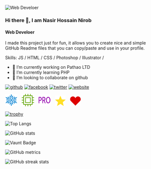 ![Web Develoer](https://scontent.fdac68-1.fna.fbcdn.net/v/t39.30808-6/368406586_2572057619611963_7421411078730185808_n.jpg?stp=dst-jpg_p720x720&_nc_cat=111&ccb=1-7&_nc_sid=5f2048&_nc_eui2=AeF3TRcHFuljlQSa8YoxvruLZypfCLsGhLZnKl8IuwaEtoZrI1Ej0eAmnUPcqpexfo3pR2K3vPuv_mGw_UNOqJFI&_nc_ohc=gGFMWwnS7-cAX8mR-d2&_nc_zt=23&_nc_ht=scontent.fdac68-1.fna&oh=00_AfAitgPy6QYk2sUGGB_WbE3RB0AJjviIt3VlTwH0ca0Mjw&oe=6603CDAD)

### Hi there 👋, I am Nasir Hossain Nirob
#### Web Develoer


I made this project just for fun, it allows you to create nice and simple GitHub Readme files that you can copy/paste and use in your profile.

Skills: JS / HTML / CSS / Photoshop / Illustrator /

- 🔭 I’m currently working on Pathao LTD 
- 🌱 I’m currently learning PHP 
- 👯 I’m looking to collaborate on github 


[<img src='https://cdn.jsdelivr.net/npm/simple-icons@3.0.1/icons/github.svg' alt='github' height='40'>](https://github.com/tespata)  [<img src='https://cdn.jsdelivr.net/npm/simple-icons@3.0.1/icons/facebook.svg' alt='facebook' height='40'>](https://www.facebook.com/nirob001)  [<img src='https://cdn.jsdelivr.net/npm/simple-icons@3.0.1/icons/twitter.svg' alt='twitter' height='40'>](https://twitter.com/nnirob001)  [<img src='https://cdn.jsdelivr.net/npm/simple-icons@3.0.1/icons/icloud.svg' alt='website' height='40'>](https://durgoom.rf.gd)  

<a href='https://archiveprogram.github.com/'><img src='https://raw.githubusercontent.com/acervenky/animated-github-badges/master/assets/acbadge.gif' width='40' height='40'></a> <a href='https://docs.github.com/en/developers'><img src='https://raw.githubusercontent.com/acervenky/animated-github-badges/master/assets/devbadge.gif' width='40' height='40'></a> <a href='https://github.com/pricing'><img src='https://raw.githubusercontent.com/acervenky/animated-github-badges/master/assets/pro.gif' width='40' height='40'></a> <a href='https://stars.github.com/'><img src='https://raw.githubusercontent.com/acervenky/animated-github-badges/master/assets/starbadge.gif' width='35' height='35'></a> <a href='https://docs.github.com/en/github/supporting-the-open-source-community-with-github-sponsors'><img src='https://raw.githubusercontent.com/acervenky/animated-github-badges/master/assets/sponsorbadge.gif' width='35' height='35'></a> 

[![trophy](https://github-profile-trophy.vercel.app/?username=tespata)](https://github.com/ryo-ma/github-profile-trophy)

![Top Langs](https://github-readme-stats.vercel.app/api/top-langs/?username=anuraghazra&layout=compact)

![GitHub stats](https://github-readme-stats.vercel.app/api?username=tespata&show_icons=true)  

![Vaunt Badge](https://api.vaunt.dev/v1/github/entities/tespata/contributions?format=svg&private=false)  

![GitHub metrics](https://metrics.lecoq.io/tespata)  

![GitHub streak stats](https://streak-stats.demolab.com/?user=tespata)  


